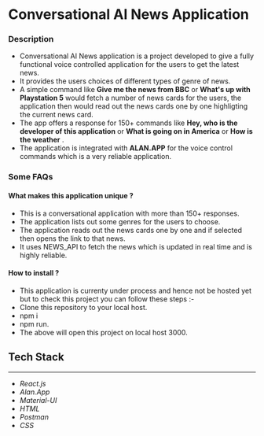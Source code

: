 # Conversational AI News Application 

### Description

* Conversational AI News application is a project developed to give a fully functional voice controlled application for the users to get the latest news.
* It provides the users choices of different types of genre of news.
* A simple command like **Give me the news from BBC** or **What's up with Playstation 5** would fetch a number of news cards for the users, the application then would read out the news cards one by one highligting the current news card.
* The app offers a response for 150+ commands like **Hey, who is the developer of this application** or **What is going on in America** or **How is the weather**  .
* The application is integrated with **ALAN.APP** for the voice control commands which is a very reliable application.


### Some FAQs

#### What makes this application unique ? 
* This is a conversational application with more than 150+ responses.
* The application lists out some genres for the users to choose.
* The application reads out the news cards one by one and if selected then opens the link to that news.
* It uses NEWS_API to fetch the news which is updated in real time and is highly reliable.

#### How to install ?
* This application is currenty under process and hence not be hosted yet but to check this project you can follow these steps :- 
* Clone this repository to your local host. 
* npm i 
*  npm run.
* The above will open this project on local host 3000.

## Tech Stack 
-------------
* *React.js*
* *Alan.App*
* *Material-UI*
* *HTML* 
* *Postman*
* *CSS*

